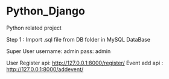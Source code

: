# Python_Django
Python related project

Step 1 : Import .sql file from DB folder in MySQL DataBase

Super User
username: admin
pass: admin

User Register api: http://127.0.0.1:8000/register/
Event add api : http://127.0.0.1:8000/addevent/
